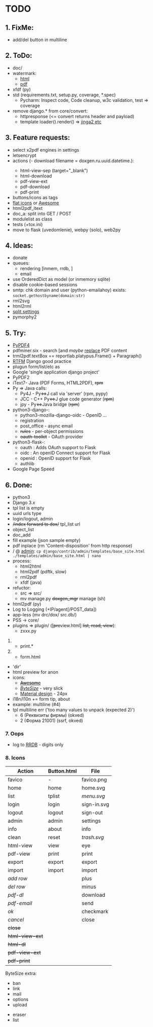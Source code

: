 # TODO

## 1. FixMe:
- add/del button in multiline

## 2. ToDo:
- doc/
- watermark:
  - [html](https://codepen.io/YuvarajTana/pen/auiqx)
  - [pdf](https://stackabuse.com/working-with-pdfs-in-python-adding-images-and-watermarks/)
- xfdf (py)
- std (requirements.txt, setup.py, coverage, *.spec)
  - Pycharm: Inspect code, Code cleanup, w3c validation, test => coverage
- remove django.* from core/convert:
  - httpresponse (<= convert returns header and payload)
  - template loader().render() => [jinga2 etc](https://wiki.python.org/moin/Templating)

## 3. Feature requests:
- select x2pdf engines in settings
- letsencrypt
- actions (- download filename = doxgen.ru.uuid.datetime.<ext>):
  - html-view-sep (target="_blank")
  - html-download
  - pdf-view-ext
  - pdf-download
  - pdf-print
- buttons/icons as tags
- [flat icons](https://www.flaticon.com/) or [Awesome](https://fontawesome.com)
- html2pdf_itext
- doc_a: split into GET / POST
- modulelist as class
- tests (+tox.ini)
- move to flask (uvedomlenie), webpy (solo), web2py

## 4. Ideas:
- donate
- queues:
  - rendering [inmem, rrdb, ]
  - email
- use OrderedDict as model (or inmemory sqlite)
- disable cookie-based sessions
- smtp: chk domain and user (python-emailahoy) exists: `socket.gethostbyname(domain:str)`
- rml2svg
- html2rml
- [split settings](https://github.com/sobolevn/django-split-settings)
- pymorphy2

## 5. Try:
- [PyPDF4](https://github.com/claird/PyPDF4)
- pdfminer.six - search [and *maybe* [replace](https://github.com/kanzure/pdfparanoia) PDF content
- trml2pdf.textBox == reportlab.platypus.Frame() + Paragraph()
- [RTFM](https://www.toptal.com/django/django-top-10-mistakes) Django good practice
- plugun form/list/etc as <embed>
- Google 'single application django project'
- PyPDF2
- iText7- Java (PDF Forms, HTML2PDF), ~~rpm~~
- Py &rArr; Java calls:
  - Py4J - Py&hArr;J call via 'server' (rpm, pypy)
  - JCC - C++ Py&hArr;J glue code generator (~~rpm~~)
  - jpy - Py&hArr;Java bridge (~~rpm~~)
- python3-django-:
  - python3-mozilla-django-oidc - OpenID ...
  - registration
  - post_office - async email
  - ~~rules~~ - per-object permissions
  - ~~oauth-toolkit~~ - OAuth provider
- python3-flask-:
  - oauth : Adds OAuth support to Flask
  - oidc : An openID Connect support for Flask
  - openid : OpenID support for Flask
  - authlib
- Google Page Speed

## 6. Done:
+ python3
+ Django 3.x
+ tpl list is empty
+ uuid urls type
+ login/logout, admin
+ ~~/index forward to dox/~~ tpl_list url
+ object_list
+ doc_add
+ fill example (json sample empty)
+ pdf inplace (rm 'Content-disposition' from http response)
+ / @ [admin](https://docs.djangoproject.com/en/3.1/ref/contrib/admin/#overriding-admin-templates):
  `cp django/contrib/admin/templates/base_site.html ./templates/admin/base_site.html | nano`
+ process:
  + html2html
  + html2pdf (pdftk, slow)
  + rml2pdf
  + xfdf (java)
+ refuctor:
  + src &rArr; src/
  + mv manage.py ~~doxgen_mgr~~ manage (sh)
+ html2pdf (py)
+ Log to Logging (+IP/agent[/POST_data])
+ app-less (mv drc/dox/ src.db/)
+ PSS -> core/
+ plugins => plugin/ ([~~pre~~view.html] ~~list, read,  view~~):
  + zxxx.py
1.   + print.*
1.   + form.html
- 'dir'
- html preview for anon
- icons:
  - [~~Awesome~~](https://github.com/FortAwesome/Font-Awesome)
  - [*ByteSize*](https://github.com/danklammer/bytesize-icons) - very slick
  - [Material design](https://github.com/google/material-design-icons) - 24px
- i18n/l10n += form tip, about
- example: multiline (#4)
- tpl multiline err ('too many values to unpack (expected 2)')
  - 6 (Реквизиты фирмы) (okved)
  - 2 (Форма 21001) (ssrf, okved)

### 7. Oops
- log to [RRDB](https://github.com/commx/python-rrdtool) - digits only

### 8. Icons

Action | Button.html | File
-------|-------------|------
favico | - | favico.png
home | home | home.svg
list | tplist | *menu.svg*
login | login | sign-in.svg
logout | logout | sign-out
admin | admin | settings
info | about | info
clean | reset | *trash.svg*
html-view | view | eye
pdf-view | print | print
export | export | export
import | import | import
*add row* |  | plus
*del row* |  | minus
*pdf-dl* |  | download
*pdf-email* |  | send
*ok* |  | checkmark
*cancel* |  | close
~~close~~ |  | 
~~html-view-ext~~ |  | 
~~html-dl~~ |  | 
~~pdf-view-ext~~ |  | 
~~pdf-print~~ |  | 

ByteSize extra:
+ ban
+ link
+ mail
+ options
+ upload
- eraser
- list

